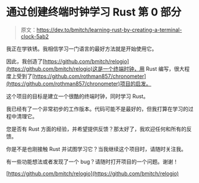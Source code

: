 # 通过创建终端时钟学习 Rust 第 0 部分

> 原文：<https://dev.to/bmitch/learning-rust-by-creating-a-terminal-clock-5ab2>

我正在学铁锈。我相信学习一门语言的最好方法就是开始使用它。

因此，我创造了[https://github.com/bmitch/relogio](https://github.com/bmitch/relogio)这是一个终端时钟，用 Rust 编写，很大程度上受到了[https://github.com/rothman857/chronometer](https://github.com/rothman857/chronometer)项目的启发。

这个项目的目标是建立一个很酷的终端时钟，同时学习 Rust。

我已经有了一个非常初步的工作版本。代码可能不是最好的，但我打算在学习的过程中清理它。

您是否有 Rust 方面的经验，并希望提供反馈？那太好了，我欢迎任何和所有的反馈。

你是不是也刚接触 Rust 并试图学习它？当我继续这个项目时，请随时关注我。

有一些功能想法或者发现了一个 bug？请随时打开项目的一个问题。谢谢！

[https://github.com/bmitch/relogio](https://github.com/bmitch/relogio)